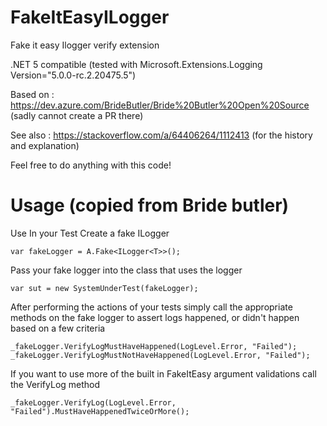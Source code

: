 # FakeItEasyILogger
Fake it easy Ilogger verify extension 

.NET 5 compatible (tested with Microsoft.Extensions.Logging Version="5.0.0-rc.2.20475.5")

Based on : https://dev.azure.com/BrideButler/Bride%20Butler%20Open%20Source (sadly cannot create a PR there)

See also : https://stackoverflow.com/a/64406264/1112413 (for the history and explanation)

Feel free to do anything with this code! 

# Usage (copied from Bride butler)

Use
In your Test Create a fake ILogger<T>
  
`var fakeLogger = A.Fake<ILogger<T>>();`

Pass your fake logger into the class that uses the logger

`var sut = new SystemUnderTest(fakeLogger);`


After performing the actions of your tests simply call the appropriate methods on the fake logger to assert logs happened, or didn't happen based on a few criteria


```
_fakeLogger.VerifyLogMustHaveHappened(LogLevel.Error, "Failed");
_fakeLogger.VerifyLogMustNotHaveHappened(LogLevel.Error, "Failed");
```

If you want to use more of the built in FakeItEasy argument validations call the VerifyLog method

`_fakeLogger.VerifyLog(LogLevel.Error, "Failed").MustHaveHappenedTwiceOrMore();`


